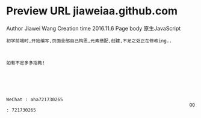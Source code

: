 # Preview URL	 jiaweiaa.github.com
  Author 		 Jiawei Wang
  Creation time  2016.11.6
  Page body 	 原生JavaScript

	

	初学前端时,开始编写,页面全部自己构思,元素搭配,创建,不足之处正在修改ing..

	

	如有不足多多指教!





																		WeChat : aha721730265
																		QQ : 721730265
